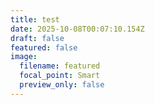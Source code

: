 ```yaml
---
title: test
date: 2025-10-08T00:07:10.154Z
draft: false
featured: false
image:
  filename: featured
  focal_point: Smart
  preview_only: false
---
```

